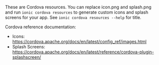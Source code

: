 These are Cordova resources. You can replace icon.png and splash.png and run
`ionic cordova resources` to generate custom icons and splash screens for your
app. See `ionic cordova resources --help` for title.

Cordova reference documentation:

- Icons: https://cordova.apache.org/docs/en/latest/config_ref/images.html
- Splash Screens: https://cordova.apache.org/docs/en/latest/reference/cordova-plugin-splashscreen/
